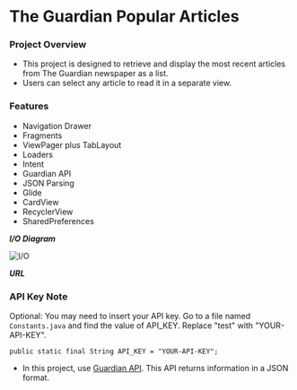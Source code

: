 # The Guardian Popular Articles
### Project Overview

- This project is designed to retrieve and display the most recent articles from The Guardian newspaper as a list.
- Users can select any article to read it in a separate view.

### Features

* Navigation Drawer
* Fragments
* ViewPager plus TabLayout
* Loaders
* Intent
* Guardian API
* JSON Parsing
* Glide
* CardView
* RecyclerView
* SharedPreferences

***I/O Diagram***

![I/O](https://github.com/eldoma/Capstone-Vanderbilt-MOOC-Week-1/blob/main/Main_Activity.drawio.png)

***URL***
### API Key Note

Optional: You may need to insert your API key.
Go to a file named `Constants.java` and find the value of API_KEY.
Replace "test" with "YOUR-API-KEY".
```
public static final String API_KEY = "YOUR-API-KEY";
```
- In this project, use [Guardian API](http://open-platform.theguardian.com/documentation/). 
This API returns information in a JSON format.
